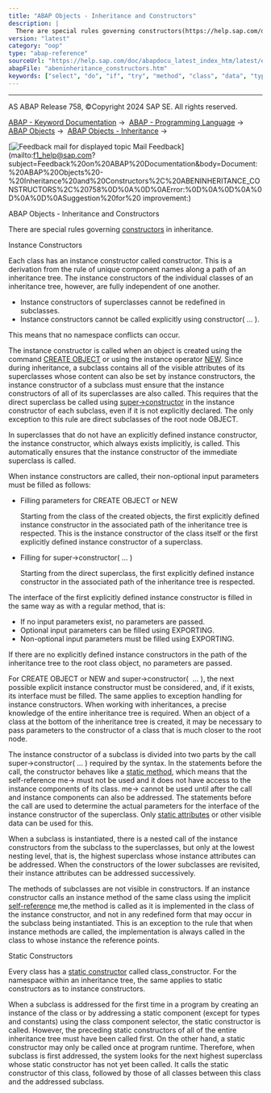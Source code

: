 ```yaml
---
title: "ABAP Objects - Inheritance and Constructors"
description: |
  There are special rules governing constructors(https://help.sap.com/doc/abapdocu_latest_index_htm/latest/en-US/abenconstructor.htm) in inheritance. Instance Constructors Each class has an instance constructor called constructor. This is a derivation from the rule of unique component names along a
version: "latest"
category: "oop"
type: "abap-reference"
sourceUrl: "https://help.sap.com/doc/abapdocu_latest_index_htm/latest/en-US/abeninheritance_constructors.htm"
abapFile: "abeninheritance_constructors.htm"
keywords: ["select", "do", "if", "try", "method", "class", "data", "types", "exception-handling", "abeninheritance", "constructors"]
---
```


* * *

AS ABAP Release 758, ©Copyright 2024 SAP SE. All rights reserved.

[ABAP - Keyword Documentation](https://help.sap.com/doc/abapdocu_latest_index_htm/latest/en-US/abenabap.htm) →  [ABAP - Programming Language](https://help.sap.com/doc/abapdocu_latest_index_htm/latest/en-US/abenabap_reference.htm) →  [ABAP Objects](https://help.sap.com/doc/abapdocu_latest_index_htm/latest/en-US/abenabap_objects.htm) →  [ABAP Objects - Inheritance](https://help.sap.com/doc/abapdocu_latest_index_htm/latest/en-US/abeninheritance.htm) → 

 [![](Mail.gif?object=Mail.gif "Feedback mail for displayed topic") Mail Feedback](mailto:f1_help@sap.com?subject=Feedback%20on%20ABAP%20Documentation&body=Document:%20ABAP%20Objects%20-%20Inheritance%20and%20Constructors%2C%20ABENINHERITANCE_CONSTRUCTORS%2C%20758%0D%0A%0D%0AError:%0D%0A%0D%0A%0D%0A%0D%0ASuggestion%20for%20
improvement:)

ABAP Objects - Inheritance and Constructors

There are special rules governing [constructors](https://help.sap.com/doc/abapdocu_latest_index_htm/latest/en-US/abenconstructor.htm) in inheritance.

Instance Constructors   

Each class has an instance constructor called constructor. This is a derivation from the rule of unique component names along a path of an inheritance tree. The instance constructors of the individual classes of an inheritance tree, however, are fully independent of one another.

-   Instance constructors of superclasses cannot be redefined in subclasses.
-   Instance constructors cannot be called explicitly using constructor( ... ).

This means that no namespace conflicts can occur.

The instance constructor is called when an object is created using the command [CREATE OBJECT](https://help.sap.com/doc/abapdocu_latest_index_htm/latest/en-US/abapcreate_object.htm) or using the instance operator [NEW](https://help.sap.com/doc/abapdocu_latest_index_htm/latest/en-US/abenconstructor_expression_new.htm). Since during inheritance, a subclass contains all of the visible attributes of its superclasses whose content can also be set by instance constructors, the instance constructor of a subclass must ensure that the instance constructors of all of its superclasses are also called. This requires that the direct superclass be called using [super->constructor](https://help.sap.com/doc/abapdocu_latest_index_htm/latest/en-US/abapcall_method_meth_super.htm) in the instance constructor of each subclass, even if it is not explicitly declared. The only exception to this rule are direct subclasses of the root node OBJECT.

In superclasses that do not have an explicitly defined instance constructor, the instance constructor, which always exists implicitly, is called. This automatically ensures that the instance constructor of the immediate superclass is called.

When instance constructors are called, their non-optional input parameters must be filled as follows:

-   Filling parameters for CREATE OBJECT or NEW
    
    Starting from the class of the created objects, the first explicitly defined instance constructor in the associated path of the inheritance tree is respected. This is the instance constructor of the class itself or the first explicitly defined instance constructor of a superclass.
    
-   Filling for super->constructor( ... )
    
    Starting from the direct superclass, the first explicitly defined instance constructor in the associated path of the inheritance tree is respected.
    

The interface of the first explicitly defined instance constructor is filled in the same way as with a regular method, that is:

-   If no input parameters exist, no parameters are passed.
-   Optional input parameters can be filled using EXPORTING.
-   Non-optional input parameters must be filled using EXPORTING.

If there are no explicitly defined instance constructors in the path of the inheritance tree to the root class object, no parameters are passed.

For CREATE OBJECT or NEW and super->constructor(  ... ), the next possible explicit instance constructor must be considered, and, if it exists, its interface must be filled. The same applies to exception handling for instance constructors. When working with inheritances, a precise knowledge of the entire inheritance tree is required. When an object of a class at the bottom of the inheritance tree is created, it may be necessary to pass parameters to the constructor of a class that is much closer to the root node.

The instance constructor of a subclass is divided into two parts by the call super->constructor( ... ) required by the syntax. In the statements before the call, the constructor behaves like a [static method](https://help.sap.com/doc/abapdocu_latest_index_htm/latest/en-US/abenstatic_method_glosry.htm "Glossary Entry"), which means that the self-reference me-> must not be used and it does not have access to the instance components of its class. me-> cannot be used until after the call and instance components can also be addressed. The statements before the call are used to determine the actual parameters for the interface of the instance constructor of the superclass. Only [static attributes](https://help.sap.com/doc/abapdocu_latest_index_htm/latest/en-US/abenstatic_attribute_glosry.htm "Glossary Entry") or other visible data can be used for this.

When a subclass is instantiated, there is a nested call of the instance constructors from the subclass to the superclasses, but only at the lowest nesting level, that is, the highest superclass whose instance attributes can be addressed. When the constructors of the lower subclasses are revisited, their instance attributes can be addressed successively.

The methods of subclasses are not visible in constructors. If an instance constructor calls an instance method of the same class using the implicit [self-reference](https://help.sap.com/doc/abapdocu_latest_index_htm/latest/en-US/abenself_reference_glosry.htm "Glossary Entry") me,the method is called as it is implemented in the class of the instance constructor, and not in any redefined form that may occur in the subclass being instantiated. This is an exception to the rule that when instance methods are called, the implementation is always called in the class to whose instance the reference points.

Static Constructors   

Every class has a [static constructor](https://help.sap.com/doc/abapdocu_latest_index_htm/latest/en-US/abenstatic_constructor_glosry.htm "Glossary Entry") called class\_constructor. For the namespace within an inheritance tree, the same applies to static constructors as to instance constructors.

When a subclass is addressed for the first time in a program by creating an instance of the class or by addressing a static component (except for types and constants) using the class component selector, the static constructor is called. However, the preceding static constructors of all of the entire inheritance tree must have been called first. On the other hand, a static constructor may only be called once at program runtime. Therefore, when subclass is first addressed, the system looks for the next highest superclass whose static constructor has not yet been called. It calls the static constructor of this class, followed by those of all classes between this class and the addressed subclass.